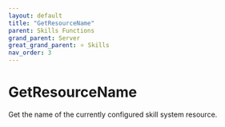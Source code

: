 ```yaml
---
layout: default
title: "GetResourceName"
parent: Skills Functions
grand_parent: Server
great_grand_parent: ⭐ Skills
nav_order: 3
---
```


# GetResourceName
Get the name of the currently configured skill system resource.

#